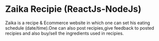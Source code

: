 # Zaika Recipie (ReactJs-NodeJs)
 Zaika is a recipe & Ecommerce website in which one can set his eating schedule (date/time).One can also post recipies,give feedback to posted recipies and also buy/sell the ingredients used in recipies.
